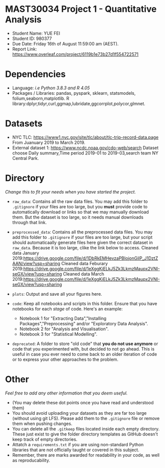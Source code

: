 # MAST30034 Project 1 - Quantitative Analysis
- Student Name: YUE FEI
- Student ID: 980377
- Due Date: Friday 16th of August 11:59:00 am (AEST).
- Report Link: https://www.overleaf.com/project/6119b1e73b27d1f554722571

# Dependencies
- Language: _i.e Python 3.8.3 and R 4.05_
- Packages / Libraries:  pandas, pyspark, sklearn, statsmodels, folium,seaborn,matplotlib. R library:dplyr,tidyr,curl,ggmap,lubridate,ggcorrplot,polycor,glmnet.


# Datasets
- NYC TLC: https://www1.nyc.gov/site/tlc/about/tlc-trip-record-data.page  From Juanuary 2019 to March 2019.
- External dataset 1: https://www.ncdc.noaa.gov/cdo-web/search      Dataset choose Daily summary,Time period 2019-01 to 2019-03,search team NY Central Park.


# Directory
_Change this to fit your needs when you have started the project._
- `raw_data`: Contains all the raw data files. You may add this folder to `.gitignore` if your files are too large, but you **must** provide code to automatically download or links so that we may manually download them. But the dataset is too large, so it needs manual downloads through that link.
- `preprocessed_data`: Contains all the preprocessed data files. You may add this folder to `.gitignore` if your files are too large, but your script should automaticaally generate files here given the correct dataset in `raw_data`. Because it is too large, clike the link below to access.
Cleaned data January 2019:https://drive.google.com/file/d/1DbRkEMHevzaPBIojonGilP_J1DztZAAN/view?usp=sharing
Cleaned data Feburary 2019:https://drive.google.com/file/d/1eXggKiELkJ5Zk3LkmzMaupx2VNI-seGX/view?usp=sharing
Cleaned data March 2019:https://drive.google.com/file/d/1eXggKiELkJ5Zk3LkmzMaupx2VNI-seGX/view?usp=sharing

- `plots`: Output and save all your figures here.
- `code`: Keep all notebooks and scripts in this folder. Ensure that you have notebooks for each _stage_ of code. Here's an example:
   
    - Notebook 1 for "Extracting Data","Installing Packages","Preprocessing" and/or "Exploratory Data Analysis".
    - Notebook 2 for "Analysis and Visualisation".
    - Notebook 3 for "Statistical Modelling".
- `deprecated`: A folder to store "old code" that **you do not use anymore** or code that you experimented with, but decided to not go ahead. This is useful in case you ever need to come back to an older iteration of code or to express your other approaches to the problem.

# Other
_Feel free to add any other information that you deem useful._
- (You may delete these dot points once you have read and understood them)
- You should avoid uploading your datasets as they are far too large (without using git LFS). Please add them to the `.gitignore` file or remove them when pushing changes.
- You can delete all the `.gitkeep` files located inside each empty directory. These just exist to give the folder directory templates as GitHub doesn't keep track of empty directories. 
- Attatch a `requirements.txt` if you are using non-standard Python libraries that are not officially taught or covered in this subject. 
- Remember, there are marks awarded for readability in your code, as well as reproducability.
